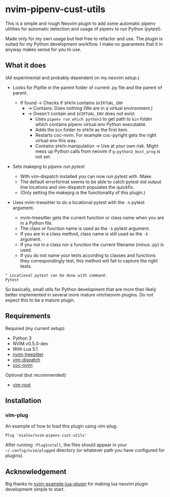 # nvim-pipenv-cust-utils

This is a simple and rough Neovim plugin to add some automatic pipenv utilities
for automatic detection and usage of pipenv to run Python (pytest).

Made only for my own usage but feel free to refactor and use. The plugin
is suited for my Python development workflow. I make no guarantees that
it in anyway makes sense for you to use.

## What it does

(All experimental and probably dependent on my neovim setup.)

* Looks for Pipfile in the parent folder of current .py file and the parent of
  parent.
  * If found -> Checks if `$PATH` contains `$VIRTUAL_ENV`
    * -> Contains: Does nothing (We are in a virtual environment.)
    * -> Doesn't contain and `$VIRTUAL_ENV` does not exist:
      * Uses `pipenv run which python3` to get path to `bin` folder which
        contains pipenv virtual env Python executable.
      * Adds the `bin` folder to `$PATH` as the first item.
      * Restarts coc-nvim. For example coc-pyright gets the right virtual
        env this way.
      * Contains `$PATH` manipulation -> Use at your own risk.
        Might mess up Python calls from neovim if `g:python3_host_prog`
        is not set.

* Sets makeprg to *pipenv run pytest*
  * With vim-dispatch installed you can now run pytest with :Make
  * The default errorformat seems to be able to catch pytest std output line
    locations and vim-dispatch populates the quickfix.
  * (Only setting the makeprg is the functionality of this plugin.)

* Uses nvim-treesitter to do a locational pytest with the `-k` pytest argument.
  * nvim-treesitter gets the current function or class name when you are in
    a Python file.
  * The class or function name is used as the `-k` pytest argument.
  * If you are in a class method, class name is still used as the `-k` argument.
  * If you not in a class nor a function the current filename (minus .py) is
    used.
  * If you do not name your tests according to classes and functions they
    correspondingly test, this method will fail to capture the right tests.

```VimL
" Locational pytest can be done with command:
Pytest
```

So basically, small utils for Python development that are more than likely
better implemented in several more mature vim/neovim plugins. Do not
expect this to be a mature plugin.

## Requirements

Required (my current setup):

* Python 3
* NVIM v0.5.0-dev
* With Lua 5.1
* [nvim-treesitter](https://github.com/nvim-treesitter/nvim-treesitter)
* [vim-dispatch](https://github.com/tpope/vim-dispatch)
* [coc-nvim](https://github.com/neoclide/coc.nvim)

Optional (but recommended):

* [vim-root](https://github.com/airblade/vim-rooter)

## Installation

### vim-plug

An example of how to load this plugin using vim-plug:

```VimL
Plug 'nialov/nvim-pipenv-cust-utils'
```

After running `:PlugInstall`, the files should appear in your
`~/.config/nvim/plugged` directory (or whatever path you have configured for
plugins).

## Acknowledgement

Big thanks to
[nvim-example-lua-plugin](https://github.com/jacobsimpson/nvim-example-lua-plugin)
for making lua neovim plugin development simple to start.
